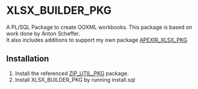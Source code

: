 # XLSX_BUILDER_PKG
A PL/SQL Package to create OOXML workbooks. 
This package is based on work done by Anton Scheffer.  
It also includes additions to support my own package [APEXIR_XLSX_PKG](https://github.com/commi235/APEX_IR_XLSX)
## Installation
1. Install the referenced [ZIP_UTIL_PKG](https://github.com/commi235/zip_util) package.
2. Install XLSX_BUILDER_PKG by running install.sql

